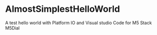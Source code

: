 # AlmostSimplestHelloWorld
A test hello world with Platform IO and Visual studio Code for M5 Stack M5Dial
